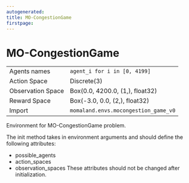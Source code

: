 ```yaml
---
autogenerated:
title: MO-CongestionGame
firstpage:
---
```


# MO-CongestionGame

|   |   |
|---|---|
| Agents names | `agent_i for i in [0, 4199]` |
| Action Space | Discrete(3) |
| Observation Space | Box(0.0, 4200.0, (1,), float32) |
| Reward Space | Box(-3.0, 0.0, (2,), float32) |
| Import | `momaland.envs.mocongestion_game_v0` |

Environment for MO-CongestionGame problem.

The init method takes in environment arguments and should define the following attributes:
- possible_agents
- action_spaces
- observation_spaces
These attributes should not be changed after initialization.
